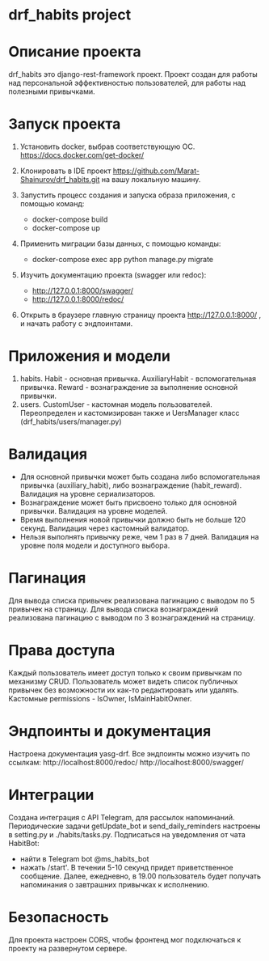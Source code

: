 # drf_habits project

# Описание проекта
drf_habits это django-rest-framework проект.
Проект создан для работы над персональной эффективностью пользователей, для работы над полезными привычками.

# Запуск проекта
1. Установить docker, выбрав соответствующую ОС.
   https://docs.docker.com/get-docker/

2. Клонировать в IDE проект https://github.com/Marat-Shainurov/drf_habits.git на вашу локальную машину.

3. Запустить процесс создания и запуска образа приложения, с помощью команд:
   - docker-compose build
   - docker-compose up

4. Применить миграции базы данных, с помощью команды:
   - docker-compose exec app python manage.py migrate

5. Изучить документацию проекта (swagger или redoc):
   - http://127.0.0.1:8000/swagger/
   - http://127.0.0.1:8000/redoc/

6. Открыть в браузере главную страницу проекта http://127.0.0.1:8000/ , и начать работу с эндпоинтами.


# Приложения и модели
1. habits.
   Habit - основная привычка.
   AuxiliaryHabit - вспомогательная привычка.
   Reward - вознаграждение за выполнение основной привычки.
2. users.
   CustomUser - кастомная модель пользователей.
   Переопределен и кастомизирован также и UersManager класс (drf_habits/users/manager.py)

# Валидация
- Для основной привычки может быть создана либо вспомогательная привычка (auxiliary_habit), 
  либо вознаграждение (habit_reward). Валидация на уровне сериализаторов.
- Вознаграждение может быть присвоено только для основной привычки. Валидация на уровне моделей.
- Время выполнения новой привычки должно быть не больше 120 секунд. Валидация через кастомный валидатор.
- Нельзя выполнять привычку реже, чем 1 раз в 7 дней. Валидация на уровне поля модели и доступного выбора.

# Пагинация
Для вывода списка привычек реализована пагинацию с выводом по 5 привычек на страницу.
Для вывода списка вознаграждений реализована пагинацию с выводом по 3 вознаграждений на страницу.

# Права доступа
Каждый пользователь имеет доступ только к своим привычкам по механизму CRUD.
Пользователь может видеть список публичных привычек без возможности их как-то редактировать или удалять.
Кастомные permissions - IsOwner, IsMainHabitOwner.

# Эндпоинты и документация
Настроена документация yasg-drf.
Все эндпоинты можно изучить по ссылкам:
http://localhost:8000/redoc/
http://localhost:8000/swagger/

# Интеграции
Создана интеграция с API Telegram, для рассылок напоминаний.
Периодические задачи getUpdate_bot и send_daily_reminders настроены в setting.py и ./habits/tasks.py.
Подписаться на уведомления от чата HabitBot:
- найти в Telegram bot @ms_habits_bot
- нажать /start'. 
  В течении 5-10 секунд придет приветственное сообщение.
  Далее, ежедневно, в 19.00 пользователь будет получать напоминания о завтрашних привычках к исполнению.

# Безопасность
Для проекта настроен CORS, чтобы фронтенд мог подключаться к проекту на развернутом сервере.
